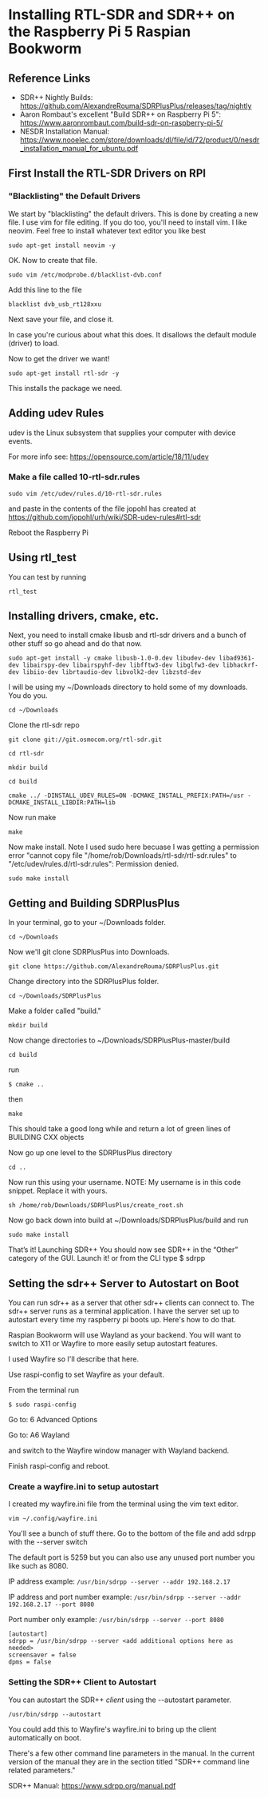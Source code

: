 # Installing RTL-SDR and SDR++ on the Raspberry Pi 5 Raspian Bookworm

## Reference Links
- SDR++ Nightly Builds: https://github.com/AlexandreRouma/SDRPlusPlus/releases/tag/nightly
- Aaron Rombaut's excellent "Build SDR++ on Raspberry Pi 5": https://www.aaronrombaut.com/build-sdr-on-raspberry-pi-5/
- NESDR Installation Manual: https://www.nooelec.com/store/downloads/dl/file/id/72/product/0/nesdr_installation_manual_for_ubuntu.pdf

## First Install the RTL-SDR Drivers on RPI
### "Blacklisting" the Default Drivers
We start by "blacklisting" the default drivers. This is done by creating a new file. 
I use vim for file editing. If you do too, you'll need to install vim. I like neovim. Feel free to install whatever text editor you like best
```
sudo apt-get install neovim -y
```
OK. Now to create that file.
```
sudo vim /etc/modprobe.d/blacklist-dvb.conf
```
Add this line to the file

```
blacklist dvb_usb_rt128xxu
```

Next save your file, and close it.

In case you're curious about what this does. It disallows the default module (driver) to load. 

Now to get the driver we want! 

```
sudo apt-get install rtl-sdr -y
```

This installs the package we need. 

## Adding udev Rules
udev is the Linux subsystem that supplies your computer with device events. 

For more info see: https://opensource.com/article/18/11/udev

### Make a file called 10-rtl-sdr.rules

```
sudo vim /etc/udev/rules.d/10-rtl-sdr.rules
```

and paste in the contents of the file jopohl has created at https://github.com/jopohl/urh/wiki/SDR-udev-rules#rtl-sdr

Reboot the Raspberry Pi

## Using rtl_test

You can test by running 
```
rtl_test
``` 


## Installing drivers, cmake, etc.

Next, you need to install cmake libusb and rtl-sdr drivers and a bunch of other stuff so go ahead and do that now.
```
sudo apt-get install -y cmake libusb-1.0-0.dev libudev-dev libad9361-dev libairspy-dev libairspyhf-dev libfftw3-dev libglfw3-dev libhackrf-dev libiio-dev librtaudio-dev libvolk2-dev libzstd-dev
```
I will be using my ~/Downloads directory to hold some of my downloads. You do you.

```
cd ~/Downloads
```
Clone the rtl-sdr repo
```
git clone git://git.osmocom.org/rtl-sdr.git
```

```
cd rtl-sdr
```
```
mkdir build
```
```
cd build
```
```
cmake ../ -DINSTALL_UDEV_RULES=ON -DCMAKE_INSTALL_PREFIX:PATH=/usr -DCMAKE_INSTALL_LIBDIR:PATH=lib 
```

Now run make

```
make
```
Now make install. Note I used sudo here becuase I was getting a permission error "cannot copy file "/home/rob/Downloads/rtl-sdr/rtl-sdr.rules"
to "/etc/udev/rules.d/rtl-sdr.rules": Permission denied.

```
sudo make install
```

## Getting and Building SDRPlusPlus

In your terminal, go to your ~/Downloads folder. 
```
cd ~/Downloads
```

Now we'll git clone SDRPlusPlus into Downloads.
```
git clone https://github.com/AlexandreRouma/SDRPlusPlus.git
```

Change directory into the SDRPlusPlus folder.
```
cd ~/Downloads/SDRPlusPlus
```

Make a folder called "build."

```
mkdir build
```

Now change directories to ~/Downloads/SDRPlusPlus-master/build
```
cd build
```

run
```
$ cmake ..
```

then
```
make
```

This should take a good long while and return a lot of green lines of BUILDING CXX objects

Now go up one level to the SDRPlusPlus directory

```
cd ..
```

Now run this using your username. NOTE: My username is in this code snippet. Replace it with yours.
```
sh /home/rob/Downloads/SDRPlusPlus/create_root.sh
```

Now go back down into build at ~/Downloads/SDRPlusPlus/build and run

```
sudo make install
```

That’s it!
Launching SDR++
You should now see SDR++ in the “Other” category of the GUI. Launch it! or from the CLI type 
$ sdrpp

## Setting the sdr++ Server to Autostart on Boot

You can run sdr++ as a server that other sdr++ clients can connect to. The sdr++ server runs as a terminal application. I have the server set up to autostart every time my raspberry pi boots up. Here's how to do that.

Raspian Bookworm will use Wayland as your backend. You will want to switch to X11 or Wayfire to more easily setup autostart features.

I used Wayfire so I'll describe that here.

Use raspi-config to set Wayfire as your default.

From the terminal run

```
$ sudo raspi-config
```

Go to: 6 Advanced Options

Go to: A6 Wayland 

and switch to the Wayfire window manager with Wayland backend.

Finish raspi-config and reboot.

### Create a wayfire.ini to setup autostart

I created my wayfire.ini file from the terminal using the vim text editor. 

```
vim ~/.config/wayfire.ini
```
You'll see a bunch of stuff there. Go to the bottom of the file and add sdrpp with the --server switch

The default port is 5259 but you can also use any unused port number you like such as 8080.

IP address example: `/usr/bin/sdrpp --server --addr 192.168.2.17`

IP address and port number example: `/usr/bin/sdrpp --server --addr 192.168.2.17 --port 8080`

Port number only example: `/usr/bin/sdrpp --server --port 8080`

```
[autostart]
sdrpp = /usr/bin/sdrpp --server <add additional options here as needed>
screensaver = false
dpms = false
```

### Setting the SDR++ Client to Autostart
You can autostart the SDR++ _client_ using the --autostart parameter.
```
/usr/bin/sdrpp --autostart
```

You could add this to Wayfire's wayfire.ini to bring up the client automatically on boot.

There's a few other command line parameters in the manual. In the current version of the manual they are in the section titled "SDR++ command line related parameters."

SDR++ Manual: https://www.sdrpp.org/manual.pdf



